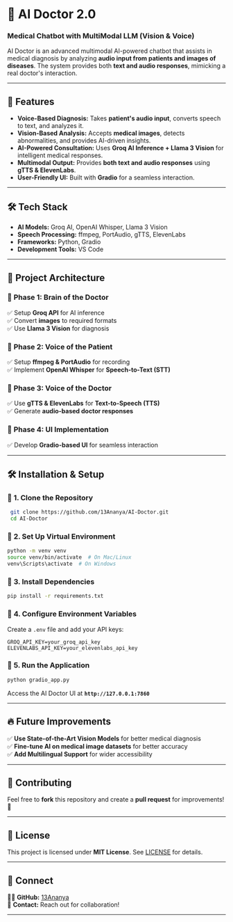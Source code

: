 # 🏥 AI Doctor 2.0

### Medical Chatbot with MultiModal LLM (Vision & Voice)

AI Doctor is an advanced multimodal AI-powered chatbot that assists in medical diagnosis by analyzing **audio input from patients and images of diseases**. The system provides both **text and audio responses**, mimicking a real doctor's interaction.

---

## 🚀 Features
- **Voice-Based Diagnosis:** Takes **patient's audio input**, converts speech to text, and analyzes it.
- **Vision-Based Analysis:** Accepts **medical images**, detects abnormalities, and provides AI-driven insights.
- **AI-Powered Consultation:** Uses **Groq AI Inference + Llama 3 Vision** for intelligent medical responses.
- **Multimodal Output:** Provides **both text and audio responses** using **gTTS & ElevenLabs**.
- **User-Friendly UI:** Built with **Gradio** for a seamless interaction.

---

## 🛠️ Tech Stack
- **AI Models:** Groq AI, OpenAI Whisper, Llama 3 Vision
- **Speech Processing:** ffmpeg, PortAudio, gTTS, ElevenLabs
- **Frameworks:** Python, Gradio
- **Development Tools:** VS Code

---

## 📌 Project Architecture
### 🔹 **Phase 1: Brain of the Doctor**
✅ Setup **Groq API** for AI inference  
✅ Convert **images** to required formats  
✅ Use **Llama 3 Vision** for diagnosis  

### 🔹 **Phase 2: Voice of the Patient**
✅ Setup **ffmpeg & PortAudio** for recording  
✅ Implement **OpenAI Whisper** for **Speech-to-Text (STT)**  

### 🔹 **Phase 3: Voice of the Doctor**
✅ Use **gTTS & ElevenLabs** for **Text-to-Speech (TTS)**  
✅ Generate **audio-based doctor responses**  

### 🔹 **Phase 4: UI Implementation**
✅ Develop **Gradio-based UI** for seamless interaction  

---
## 🛠️ Installation & Setup
### 🔹 **1. Clone the Repository**
```bash
 git clone https://github.com/13Ananya/AI-Doctor.git
 cd AI-Doctor
```

### 🔹 **2. Set Up Virtual Environment**
```bash
python -m venv venv
source venv/bin/activate  # On Mac/Linux
venv\Scripts\activate  # On Windows
```

### 🔹 **3. Install Dependencies**
```bash
pip install -r requirements.txt
```

### 🔹 **4. Configure Environment Variables**
Create a `.env` file and add your API keys:
```
GROQ_API_KEY=your_groq_api_key
ELEVENLABS_API_KEY=your_elevenlabs_api_key
```

### 🔹 **5. Run the Application**
```bash
python gradio_app.py
```
Access the AI Doctor UI at **`http://127.0.0.1:7860`**

---

## 🔥 Future Improvements
✅ **Use State-of-the-Art Vision Models** for better medical diagnosis  
✅ **Fine-tune AI on medical image datasets** for better accuracy  
✅ **Add Multilingual Support** for wider accessibility  

---

## 🤝 Contributing
Feel free to **fork** this repository and create a **pull request** for improvements! 🚀  

---

## 📜 License
This project is licensed under **MIT License**. See [LICENSE](LICENSE) for details.

---

## 🎯 Connect
👩‍💻 **GitHub:** [13Ananya](https://github.com/13Ananya)  
📧 **Contact:** Reach out for collaboration!  

---

